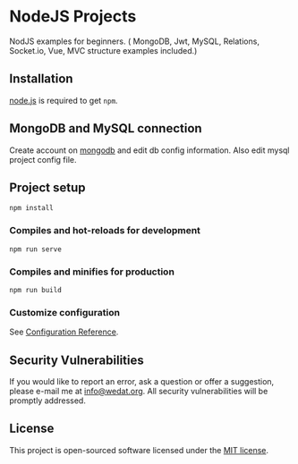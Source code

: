 # NodeJS Projects
 NodJS examples for beginners. ( MongoDB, Jwt, MySQL, Relations, Socket.io, Vue, MVC structure examples included.)

## Installation
[node.js](http://nodejs.org/download/) is required to get ``npm``.


## MongoDB and MySQL connection
Create account on [mongodb](https://www.mongodb.com/cloud/atlas/signup/) and edit db config information.
Also edit mysql project config file.


## Project setup
```
npm install
```

### Compiles and hot-reloads for development
```
npm run serve
```

### Compiles and minifies for production
```
npm run build
```


### Customize configuration
See [Configuration Reference](https://cli.vuejs.org/config/).

## Security Vulnerabilities

If you would like to report an error, ask a question or offer a suggestion, please e-mail me at [info@wedat.org](info@wedat.org). All security vulnerabilities will be promptly addressed.

## License

This project is open-sourced software licensed under the [MIT license](https://opensource.org/licenses/MIT).
